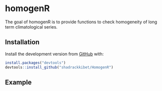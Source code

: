 
<!-- README.md is generated from README.Rmd. Please edit that file -->

# homogenR

<!-- badges: start -->

<!-- badges: end -->

The goal of homogenR is to provide functions to check homogeneity of
long term climatological series.

## Installation

Install the development version from
[GitHub](https://github.com/shadrackkibet/HomogenR) with:

``` r
install.packages("devtools")
devtools::install_github("shadrackkibet/HomogenR")
```

## Example

